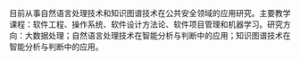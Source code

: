 目前从事自然语言处理技术和知识图谱技术在公共安全领域的应用研究。主要教学课程：软件工程、操作系统、软件设计方法论、软件项目管理和机器学习。研究方向：大数据处理；自然语言处理技术在智能分析与判断中的应用；知识图谱技术在智能分析与判断中的应用。
